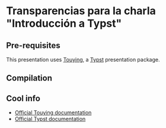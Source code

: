 # Transparencias para la charla "Introducción a Typst"
<!-- [Grabación de la charla](https://youtu.be/a197TAd7Wsw?) (a fecha del commit [4c42758](https://github.com/rajayonin/latex-thesis/commit/4c4275804aae559dc6109dd5b4ca688dce999787)). -->


## Pre-requisites
This presentation uses [Touying](https://touying-typ.github.io/), a [Typst](https://typst.app) presentation package.


## Compilation



## Cool info
- [Official Touying documentation](https://touying-typ.github.io/docs)
- [Official Typst documentation](https://typst.app/docs)